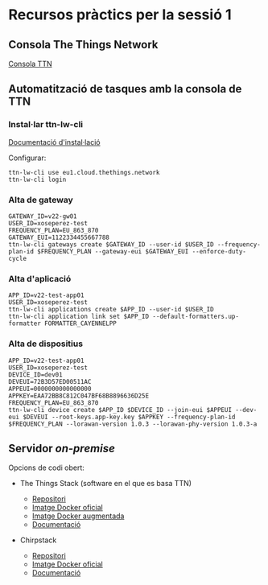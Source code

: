 # Recursos pràctics per la sessió 1

## Consola The Things Network

[Consola TTN](https://eu1.cloud.thethings.network)

## Automatització de tasques amb la consola de TTN

### Instal·lar ttn-lw-cli

[Documentació d'instal·lació](https://www.thethingsindustries.com/docs/getting-started/cli/installing-cli/)

Configurar:

```
ttn-lw-cli use eu1.cloud.thethings.network
ttn-lw-cli login
```

### Alta de gateway

```
GATEWAY_ID=v22-gw01
USER_ID=xoseperez-test
FREQUENCY_PLAN=EU_863_870
GATEWAY_EUI=1122334455667788
ttn-lw-cli gateways create $GATEWAY_ID --user-id $USER_ID --frequency-plan-id $FREQUENCY_PLAN --gateway-eui $GATEWAY_EUI --enforce-duty-cycle
```

### Alta d'aplicació

```
APP_ID=v22-test-app01
USER_ID=xoseperez-test
ttn-lw-cli applications create $APP_ID --user-id $USER_ID
ttn-lw-cli application link set $APP_ID --default-formatters.up-formatter FORMATTER_CAYENNELPP
```

### Alta de dispositius

```
APP_ID=v22-test-app01
USER_ID=xoseperez-test
DEVICE_ID=dev01
DEVEUI=72B3D57ED00511AC
APPEUI=0000000000000000
APPKEY=EAA72BB8C812C047BF68B8896636D25E
FREQUENCY_PLAN=EU_863_870
ttn-lw-cli device create $APP_ID $DEVICE_ID --join-eui $APPEUI --dev-eui $DEVEUI --root-keys.app-key.key $APPKEY --frequency-plan-id $FREQUENCY_PLAN --lorawan-version 1.0.3 --lorawan-phy-version 1.0.3-a
```

## Servidor *on-premise*

Opcions de codi obert:

* The Things Stack (software en el que es basa TTN)
    * [Repositori](https://github.com/TheThingsNetwork/lorawan-stack)
    * [Imatge Docker oficial](https://hub.docker.com/r/thethingsnetwork/lorawan-stack/)
    * [Imatge Docker augmentada](https://hub.docker.com/r/xoseperez/the-things-stack)    
    * [Documentació](https://github.com/TheThingsNetwork/lorawan-stack/blob/v3.22/DEVELOPMENT.md)

* Chirpstack
    * [Repositori](https://github.com/brocaar)
    * [Imatge Docker oficial](https://hub.docker.com/u/chirpstack)
    * [Documentació](https://www.chirpstack.io/)

